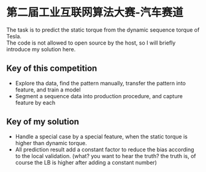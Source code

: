 # 第二届工业互联网算法大赛-汽车赛道

The task is to predict the static torque from the dynamic sequence torque of Tesla. <br>
The code is not allowed to open source by the host, so I will briefly introduce my solution here.

## Key of this competition
- Explore tha data, find the pattern manually, transfer the pattern into feature, and train a model
- Segment a sequence data into production procedure, and capture feature by each

## Key of my solution
- Handle a special case by a special feature, when the static torque is higher than dynamic torque.
- All prediction result add a constant factor to reduce the bias according to the local validation. (what? you want to hear the truth? the truth is, of course the LB is higher after adding a constant number)

